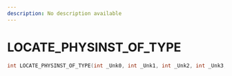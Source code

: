 ```yaml
---
description: No description available 
---
```


# LOCATE_PHYSINST_OF_TYPE

```cpp
int LOCATE_PHYSINST_OF_TYPE(int _Unk0, int _Unk1, int _Unk2, int _Unk3, int _Unk4, int _Unk5);
```